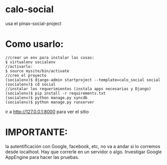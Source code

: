 calo-social
====================

usa el pinax-social-project

Como usarlo:
=============
	//crear un env para instalar las cosas:
    $ virtualenv socialenv
    //activarlo:
    $ source mysite/bin/activate
    //creo el proyecto
    (socialenv)$ django-admin startproject --template=calo_social social
    (socialenv)$ cd social
    //instalar los requerimientos (instala apps necesarias y Django)
    (socialenv)$ pip install -r requirements.txt
    (socialenv)$ python manage.py syncdb
    (socialenv)$ python manage.py runserver

ir a http://127.0.0.1:8000 para ver el sitio

IMPORTANTE:
============
la autentificación con Google, facebook, etc, no va a andar si lo corremos desde localhost. Hay que correrle en un servidor o algo. 
Investigar Google AppEngine para hacer las pruebas.


